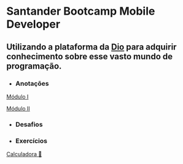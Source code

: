 #  Santander Bootcamp Mobile Developer

## Utilizando a plataforma da [Dio](https://www.dio.me/) para adquirir conhecimento sobre esse vasto mundo de programação.


- ### Anotações
[Módulo I](./modulo_1)

[Módulo II](./modulo_2)

- ### Desafios

- ### Exercícios
[Calculadora 🧮 ](./modulo_2/cursos/calculadora.kt)